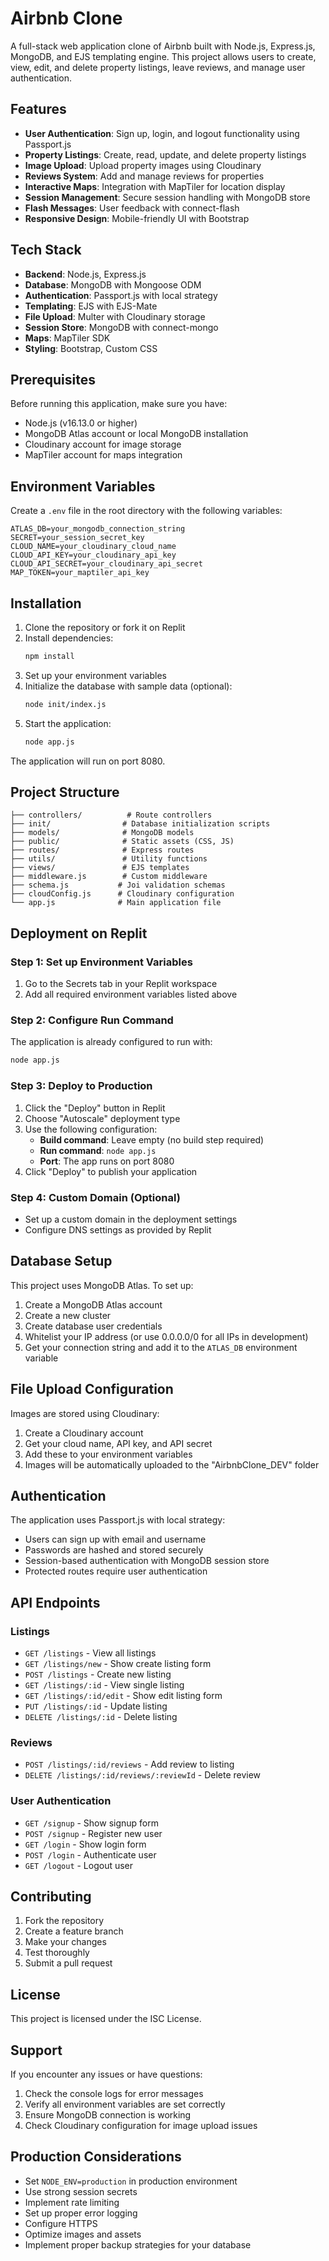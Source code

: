 
# Airbnb Clone

A full-stack web application clone of Airbnb built with Node.js, Express.js, MongoDB, and EJS templating engine. This project allows users to create, view, edit, and delete property listings, leave reviews, and manage user authentication.

## Features

- **User Authentication**: Sign up, login, and logout functionality using Passport.js
- **Property Listings**: Create, read, update, and delete property listings
- **Image Upload**: Upload property images using Cloudinary
- **Reviews System**: Add and manage reviews for properties
- **Interactive Maps**: Integration with MapTiler for location display
- **Session Management**: Secure session handling with MongoDB store
- **Flash Messages**: User feedback with connect-flash
- **Responsive Design**: Mobile-friendly UI with Bootstrap

## Tech Stack

- **Backend**: Node.js, Express.js
- **Database**: MongoDB with Mongoose ODM
- **Authentication**: Passport.js with local strategy
- **Templating**: EJS with EJS-Mate
- **File Upload**: Multer with Cloudinary storage
- **Session Store**: MongoDB with connect-mongo
- **Maps**: MapTiler SDK
- **Styling**: Bootstrap, Custom CSS

## Prerequisites

Before running this application, make sure you have:

- Node.js (v16.13.0 or higher)
- MongoDB Atlas account or local MongoDB installation
- Cloudinary account for image storage
- MapTiler account for maps integration

## Environment Variables

Create a `.env` file in the root directory with the following variables:

```env
ATLAS_DB=your_mongodb_connection_string
SECRET=your_session_secret_key
CLOUD_NAME=your_cloudinary_cloud_name
CLOUD_API_KEY=your_cloudinary_api_key
CLOUD_API_SECRET=your_cloudinary_api_secret
MAP_TOKEN=your_maptiler_api_key
```

## Installation

1. Clone the repository or fork it on Replit
2. Install dependencies:
   ```bash
   npm install
   ```
3. Set up your environment variables
4. Initialize the database with sample data (optional):
   ```bash
   node init/index.js
   ```
5. Start the application:
   ```bash
   node app.js
   ```

The application will run on port 8080.

## Project Structure

```
├── controllers/          # Route controllers
├── init/                # Database initialization scripts
├── models/              # MongoDB models
├── public/              # Static assets (CSS, JS)
├── routes/              # Express routes
├── utils/               # Utility functions
├── views/               # EJS templates
├── middleware.js        # Custom middleware
├── schema.js           # Joi validation schemas
├── cloudConfig.js      # Cloudinary configuration
└── app.js              # Main application file
```

## Deployment on Replit

### Step 1: Set up Environment Variables
1. Go to the Secrets tab in your Replit workspace
2. Add all required environment variables listed above

### Step 2: Configure Run Command
The application is already configured to run with:
```bash
node app.js
```

### Step 3: Deploy to Production
1. Click the "Deploy" button in Replit
2. Choose "Autoscale" deployment type
3. Use the following configuration:
   - **Build command**: Leave empty (no build step required)
   - **Run command**: `node app.js`
   - **Port**: The app runs on port 8080
4. Click "Deploy" to publish your application

### Step 4: Custom Domain (Optional)
- Set up a custom domain in the deployment settings
- Configure DNS settings as provided by Replit

## Database Setup

This project uses MongoDB Atlas. To set up:

1. Create a MongoDB Atlas account
2. Create a new cluster
3. Create database user credentials
4. Whitelist your IP address (or use 0.0.0.0/0 for all IPs in development)
5. Get your connection string and add it to the `ATLAS_DB` environment variable

## File Upload Configuration

Images are stored using Cloudinary:

1. Create a Cloudinary account
2. Get your cloud name, API key, and API secret
3. Add these to your environment variables
4. Images will be automatically uploaded to the "AirbnbClone_DEV" folder

## Authentication

The application uses Passport.js with local strategy:
- Users can sign up with email and username
- Passwords are hashed and stored securely
- Session-based authentication with MongoDB session store
- Protected routes require user authentication

## API Endpoints

### Listings
- `GET /listings` - View all listings
- `GET /listings/new` - Show create listing form
- `POST /listings` - Create new listing
- `GET /listings/:id` - View single listing
- `GET /listings/:id/edit` - Show edit listing form
- `PUT /listings/:id` - Update listing
- `DELETE /listings/:id` - Delete listing

### Reviews
- `POST /listings/:id/reviews` - Add review to listing
- `DELETE /listings/:id/reviews/:reviewId` - Delete review

### User Authentication
- `GET /signup` - Show signup form
- `POST /signup` - Register new user
- `GET /login` - Show login form
- `POST /login` - Authenticate user
- `GET /logout` - Logout user

## Contributing

1. Fork the repository
2. Create a feature branch
3. Make your changes
4. Test thoroughly
5. Submit a pull request

## License

This project is licensed under the ISC License.

## Support

If you encounter any issues or have questions:
1. Check the console logs for error messages
2. Verify all environment variables are set correctly
3. Ensure MongoDB connection is working
4. Check Cloudinary configuration for image upload issues

## Production Considerations

- Set `NODE_ENV=production` in production environment
- Use strong session secrets
- Implement rate limiting
- Set up proper error logging
- Configure HTTPS
- Optimize images and assets
- Implement proper backup strategies for your database
